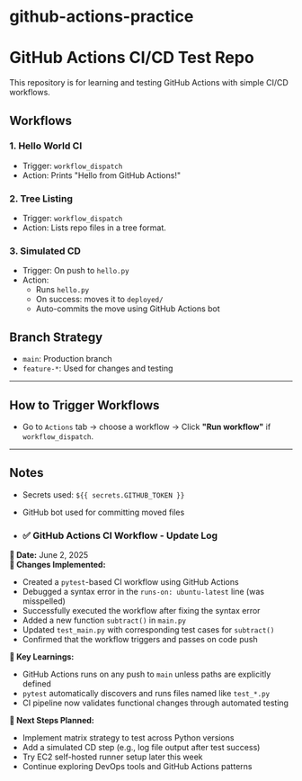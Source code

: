 # github-actions-practice
# GitHub Actions CI/CD Test Repo

This repository is for learning and testing GitHub Actions with simple CI/CD workflows.

## Workflows

### 1. Hello World CI
- Trigger: `workflow_dispatch`
- Action: Prints "Hello from GitHub Actions!"

### 2. Tree Listing
- Trigger: `workflow_dispatch`
- Action: Lists repo files in a tree format.

### 3. Simulated CD
- Trigger: On push to `hello.py`
- Action:
  - Runs `hello.py`
  - On success: moves it to `deployed/`
  - Auto-commits the move using GitHub Actions bot

## Branch Strategy

- `main`: Production branch
- `feature-*`: Used for changes and testing

---

## How to Trigger Workflows

- Go to `Actions` tab → choose a workflow → Click **"Run workflow"** if `workflow_dispatch`.

---

## Notes

- Secrets used: `${{ secrets.GITHUB_TOKEN }}`
- GitHub bot used for committing moved files

- ### ✅ GitHub Actions CI Workflow - Update Log

**📅 Date:** June 2, 2025  
**🔧 Changes Implemented:**
- Created a `pytest`-based CI workflow using GitHub Actions
- Debugged a syntax error in the `runs-on: ubuntu-latest` line (was misspelled)
- Successfully executed the workflow after fixing the syntax error
- Added a new function `subtract()` in `main.py`
- Updated `test_main.py` with corresponding test cases for `subtract()`
- Confirmed that the workflow triggers and passes on code push

**🧠 Key Learnings:**
- GitHub Actions runs on any push to `main` unless paths are explicitly defined
- `pytest` automatically discovers and runs files named like `test_*.py`
- CI pipeline now validates functional changes through automated testing

**📌 Next Steps Planned:**
- Implement matrix strategy to test across Python versions
- Add a simulated CD step (e.g., log file output after test success)
- Try EC2 self-hosted runner setup later this week
- Continue exploring DevOps tools and GitHub Actions patterns

